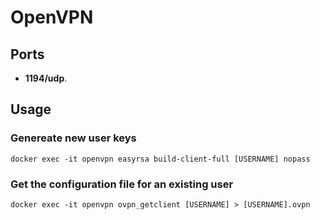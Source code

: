 # OpenVPN

## Ports

* **1194/udp**.

## Usage

### Genereate new user keys

`docker exec -it openvpn easyrsa build-client-full [USERNAME] nopass`

### Get the configuration file for an existing user

`docker exec -it openvpn ovpn_getclient [USERNAME] > [USERNAME].ovpn`
